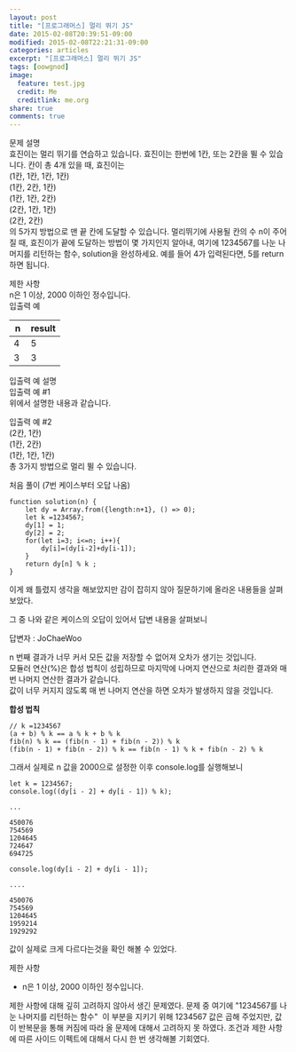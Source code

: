 ```yaml
---
layout: post
title: "[프로그래머스] 멀리 뛰기 JS"
date: 2015-02-08T20:39:51-09:00
modified: 2015-02-08T22:21:31-09:00
categories: articles
excerpt: "[프로그래머스] 멀리 뛰기 JS"
tags: [oowgnod]
image:
  feature: test.jpg
  credit: Me
  creditlink: me.org
share: true
comments: true
---
```


문제 설명  
효진이는 멀리 뛰기를 연습하고 있습니다. 효진이는 한번에 1칸, 또는 2칸을 뛸 수 있습니다. 칸이 총 4개 있을 때, 효진이는  
(1칸, 1칸, 1칸, 1칸)  
(1칸, 2칸, 1칸)  
(1칸, 1칸, 2칸)  
(2칸, 1칸, 1칸)  
(2칸, 2칸)  
의 5가지 방법으로 맨 끝 칸에 도달할 수 있습니다. 멀리뛰기에 사용될 칸의 수 n이 주어질 때, 효진이가 끝에 도달하는 방법이 몇 가지인지 알아내, 여기에 1234567를 나눈 나머지를 리턴하는 함수, solution을 완성하세요. 예를 들어 4가 입력된다면, 5를 return하면 됩니다.  

제한 사항  
n은 1 이상, 2000 이하인 정수입니다.  
입출력 예

| n | result |
| --- | --- |
| 4  | 5 |
| 3  | 3 |

   
입출력 예 설명  
입출력 예 #1  
위에서 설명한 내용과 같습니다.  
   
입출력 예 #2  
(2칸, 1칸)  
(1칸, 2칸)  
(1칸, 1칸, 1칸)  
총 3가지 방법으로 멀리 뛸 수 있습니다.

처음 풀이 (7번 케이스부터 오답 나옴)

```
function solution(n) {
    let dy = Array.from({length:n+1}, () => 0);
    let k =1234567;
    dy[1] = 1;
    dy[2] = 2;
    for(let i=3; i<=n; i++){
        dy[i]=(dy[i-2]+dy[i-1]);
    }
    return dy[n] % k ;
}
```

이게 왜 틀렸지 생각을 해보았지만 감이 잡히지 않아 질문하기에 올라온 내용들을 살펴보았다.

그 중 나와 같은 케이스의 오답이 있어서 답변 내용을 살펴보니

답변자 : JoChaeWoo

n 번째 결과가 너무 커서 모든 값을 저장할 수 없어져 오차가 생기는 것입니다.  
모듈러 연산(%)은 합성 법칙이 성립하므로 마지막에 나머지 연산으로 처리한 결과와 매 번 나머지 연산한 결과가 같습니다.  
값이 너무 커지지 않도록 매 번 나머지 연산을 하면 오차가 발생하지 않을 것입니다.

**합성 법칙**

```
// k =1234567
(a + b) % k == a % k + b % k
fib(n) % k == (fib(n - 1) + fib(n - 2)) % k
(fib(n - 1) + fib(n - 2)) % k == fib(n - 1) % k + fib(n - 2) % k
```

그래서 실제로 n 값을 2000으로 설정한 이후 console.log를 실행해보니

```
let k = 1234567;
console.log((dy[i - 2] + dy[i - 1]) % k);

...

450076
754569
1204645
724647
694725
```

```
console.log(dy[i - 2] + dy[i - 1]);

....

450076
754569
1204645
1959214
1929292
```

값이 실제로 크게 다르다는것을 확인 해볼 수 있었다.

제한 사항

-   n은 1 이상, 2000 이하인 정수입니다.

제한 사항에 대해 깊히 고려하지 않아서 생긴 문제였다. 문제 중 여기에 "1234567를 나눈 나머지를 리턴하는 함수"  이 부분을 지키기 위해 1234567 값은 곱해 주었지만, 값이 반복문을 통해 커짐에 따라 올 문제에 대해서 고려하지 못 하였다. 조건과 제한 사항에 따른 사이드 이펙트에 대해서 다시 한 번 생각해볼 기회였다.
